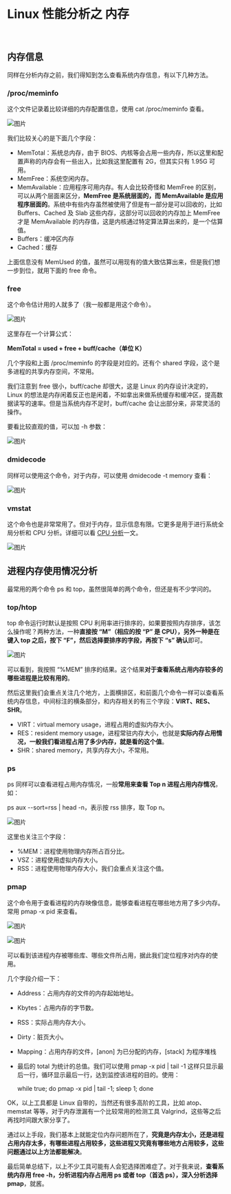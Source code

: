 # Linux 性能分析之 内存

‍

## **内存信息**

同样在分析内存之前，我们得知到怎么查看系统内存信息，有以下几种方法。

### **/proc/meminfo**

这个文件记录着比较详细的内存配置信息，使用 cat /proc/meminfo 查看。

​![图片](assets/net-img-640-20230906175816-lbl7zrg.jpg)​

我们比较关心的是下面几个字段：

* MemTotal：系统总内存，由于 BIOS、内核等会占用一些内存，所以这里和配置声称的内存会有一些出入，比如我这里配置有 2G，但其实只有 1.95G 可用。
* MemFree：系统空闲内存。
* MemAvailable：应用程序可用内存。有人会比较奇怪和 MemFree 的区别，可以从两个层面来区分，**MemFree 是系统层面的，而 MemAvailable 是应用程序层面的**。系统中有些内存虽然被使用了但是有一部分是可以回收的，比如 Buffers、Cached 及 Slab 这些内存，这部分可以回收的内存加上 MemFree 才是 MemAvailable 的内存值，这是内核通过特定算法算出来的，是一个估算值。
* Buffers：缓冲区内存
* Cached：缓存

上面信息没有 MemUsed 的值，虽然可以用现有的值大致估算出来，但是我们想一步到位，就用下面的 free 命令。

### **free**

这个命令估计用的人就多了（我一般都是用这个命令）。

​![图片](assets/net-img-640-20230906175816-nv8j8dp.png)​

这里存在一个计算公式：

**MemTotal = used + free + buff/cache（单位 K）**

几个字段和上面 /proc/meminfo 的字段是对应的。还有个 shared 字段，这个是多进程的共享内存空间，不常用。

我们注意到 free 很小，buff/cache 却很大，这是 Linux 的内存设计决定的，Linux 的想法是内存闲着反正也是闲着，不如拿出来做系统缓存和缓冲区，提高数据读写的速率。但是当系统内存不足时，buff/cache 会让出部分来，非常灵活的操作。

要看比较直观的值，可以加 -h 参数：

​![图片](assets/net-img-640-20230906175816-y3mdq9q.png)​

### **dmidecode**

同样可以使用这个命令，对于内存，可以使用 dmidecode -t memory 查看：

​![图片](assets/net-img-640-20230906175816-c3e3i7f.jpg)​

### **vmstat**

这个命令也是非常常用了。但对于内存，显示信息有限。它更多是用于进行系统全局分析和 CPU 分析。详细可以看 [CPU 分析](http://mp.weixin.qq.com/s?__biz=MzI1OTY2MzMxOQ==&mid=2247484103&idx=1&sn=d437fd54bac8ac00522aa4538ca9c7a1&chksm=ea74367fdd03bf699d603f39836bb35c0e6190f6781e0eda104a3710705034293255e85bd6b4&scene=21#wechat_redirect)一文。

​![图片](assets/net-img-640-20230906175817-wob0jbn.jpg)​

## **进程内存使用情况分析**

最常用的两个命令 ps 和 top，虽然很简单的两个命令，但还是有不少学问的。

### **top/htop**

top 命令运行时默认是按照 CPU 利用率进行排序的，如果要按照内存排序，该怎么操作呢？两种方法，一种**直接按 “M”（相应的按 “P” 是 CPU），另外一种是在键入 top 之后，按下 “F”，然后选择要排序的字段，再按下 “s” 确认**即可。

​![图片](assets/net-img-640-20230906175817-fpl8dik.jpg)​

可以看到，我按照 “%MEM” 排序的结果。这个结果**对于查看系统占用内存较多的哪些进程是比较有用的**。

然后这里我们会重点关注几个地方，上面横排区，和前面几个命令一样可以查看系统内存信息，中间标注的横条部分，和内存相关的有三个字段：**VIRT、RES、SHR**。

* VIRT：virtual memory usage，进程占用的虚拟内存大小。
* RES：resident memory usage，进程常驻内存大小，也就是**实际内存占用情况，一般我们看进程占用了多少内存，就是看的这个值**。
* SHR：shared memory，共享内存大小，不常用。

### **ps**

ps 同样可以查看进程占用内存情况，一般**常用来查看 Top n 进程占用内存情况**，如：

ps aux --sort=rss | head -n，表示按 rss 排序，取 Top n。

​![图片](assets/net-img-640-20230906175817-itqb0cp.jpg)​

这里也关注三个字段：

* %MEM：进程使用物理内存所占百分比。
* VSZ：进程使用虚拟内存大小。
* RSS：进程使用物理内存大小，我们会重点关注这个值。

### **pmap**

这个命令用于查看进程的内存映像信息，能够查看进程在哪些地方用了多少内存。常用 pmap -x pid 来查看。

​![图片](assets/net-img-640-20230906175817-fvnd0ce.jpg)​

​![图片](assets/net-img-640-20230906175817-03039a5.jpg)​

可以看到该进程内存被哪些库、哪些文件所占用，据此我们定位程序对内存的使用。

几个字段介绍一下：

* Address：占用内存的文件的内存起始地址。
* Kbytes：占用内存的字节数。
* RSS：实际占用内存大小。
* Dirty：脏页大小。
* Mapping：占用内存的文件，[anon] 为已分配的内存，[stack] 为程序堆栈
* 最后的 total 为统计的总值。我们可以使用 pmap -x pid | tail -1 这样只显示最后一行，循环显示最后一行，达到监控该进程的目的。使用：

  while true; do pmap -x pid | tail -1; sleep 1; done

OK，以上工具都是 Linux 自带的，当然还有很多高阶的工具，比如 atop、memstat 等等，对于内存泄漏有一个比较常用的检测工具 Valgrind，这些等之后再找时间跟大家分享了。

通过以上手段，我们基本上就能定位内存问题所在了，**究竟是内存太小，还是进程占用内存太多，有哪些进程占用较多，这些进程又究竟有哪些地方占用较多，这些问题通过以上方法都能解决**。

最后简单总结下，以上不少工具可能有人会犯选择困难症了。对于我来说，**查看系统内存用 free -h，分析进程内存占用用 ps 或者 top（首选 ps），深入分析选择 pmap**，就酱。
